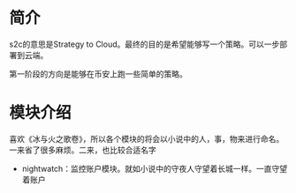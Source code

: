 # 简介

s2c的意思是Strategy to Cloud。最终的目的是希望能够写一个策略。可以一步部署到云端。

第一阶段的方向是能够在币安上跑一些简单的策略。

# 模块介绍

喜欢《冰与火之歌卷》，所以各个模块的将会以小说中的人，事，物来进行命名。一来省了很多麻烦。二来，也比较合适名字

- nightwatch：监控账户模块。就如小说中的守夜人守望着长城一样。一直守望着账户
